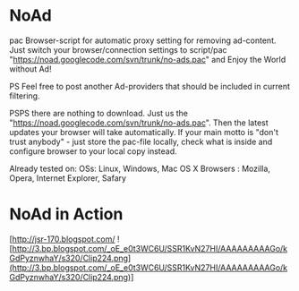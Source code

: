 # NoAd #
pac Browser-script for automatic proxy setting for removing ad-content.
Just switch your browser/connection settings to script/pac "https://noad.googlecode.com/svn/trunk/no-ads.pac"  and Enjoy the World without Ad!

PS
Feel free to post another Ad-providers that should be included in current filtering.


PSPS
there are nothing to download. Just us the "https://noad.googlecode.com/svn/trunk/no-ads.pac". Then the latest updates your browser will take automatically. If your main motto is "don't trust anybody" - just store the pac-file locally, check what is inside and configure browser to your local copy instead.

Already tested on:
OSs: Linux, Windows, Mac OS X
Browsers : Mozilla, Opera, Internet Explorer, Safary


# NoAd in Action #
[http://jsr-170.blogspot.com/
![http://3.bp.blogspot.com/_oE_e0t3WC6U/SSR1KvN27HI/AAAAAAAAAGo/kGdPyznwhaY/s320/Clip224.png](http://3.bp.blogspot.com/_oE_e0t3WC6U/SSR1KvN27HI/AAAAAAAAAGo/kGdPyznwhaY/s320/Clip224.png)]
